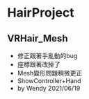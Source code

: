 # HairProject

## VRHair_Mesh
- 修正跟著手亂動的bug
- 座標跟著改掉了
- Mesh變形問題稍微更正
- ShowController+Hand
- by Wendy 2021/06/19